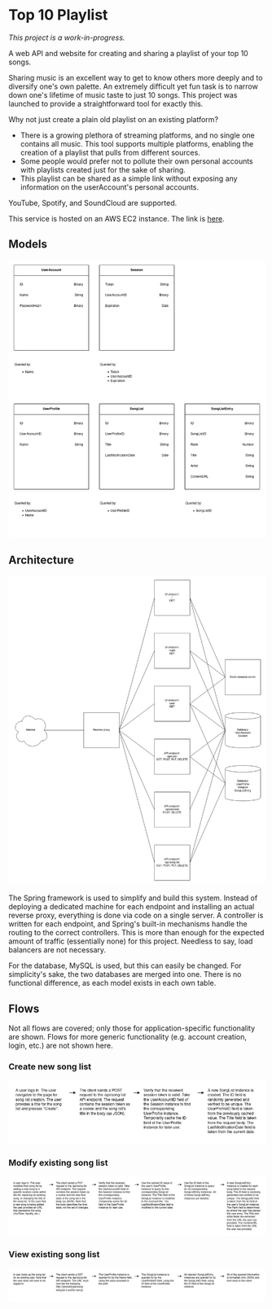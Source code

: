 # Top 10 Playlist

*This project is a work-in-progress.*

A web API and website for creating and sharing a playlist of your top 10 songs.

Sharing music is an excellent way to get to know others more deeply and to
diversify one's own palette. An extremely difficult yet fun task is to narrow
down one's lifetime of music taste to just 10 songs. This project was launched
to provide a straightforward tool for exactly this.

Why not just create a plain old playlist on an existing platform?

- There is a growing plethora of streaming platforms, and no single one contains
all music. This tool supports multiple platforms, enabling the creation of a
playlist that pulls from different sources.
- Some people would prefer not to pollute their own personal accounts with
playlists created just for the sake of sharing.
- This playlist can be shared as a simple link without exposing any information
on the userAccount's personal accounts.

YouTube, Spotify, and SoundCloud are supported.

This service is hosted on an AWS EC2 instance. The link is [here](http://ec2-54-176-190-14.us-west-1.compute.amazonaws.com/).

## Models

![Models](/readme_assets/models.png)

## Architecture

![Architecture](/readme_assets/architecture.png)

The Spring framework is used to simplify and build this system. Instead of
deploying a dedicated machine for each endpoint and installing an actual reverse
proxy, everything is done via code on a single server. A controller is written
for each endpoint, and Spring's built-in mechanisms handle the routing to the
correct controllers. This is more than enough for the expected amount of traffic
(essentially none) for this project. Needless to say, load balancers are not
necessary.

For the database, MySQL is used, but this can easily be changed. For
simplicity's sake, the two databases are merged into one. There is no functional
difference, as each model exists in each own table.

## Flows

Not all flows are covered; only those for application-specific functionality
are shown. Flows for more generic functionality (e.g. account creation, login,
etc.) are not shown here.

### Create new song list

![Flow: Create new song list](/readme_assets/flow_create_song_list.png)

### Modify existing song list

![Flow: Modify existing song list](/readme_assets/flow_modify_song_list.png)

### View existing song list

![Flow: View existing song list](/readme_assets/flow_view_song_list.png)
